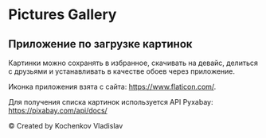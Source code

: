 # Pictures Gallery

## Приложение по загрузке картинок

Картинки можно сохранять в избранное, скачивать на девайс, делиться с друзьями и устанавливать в качестве обоев через приложение.

Иконка приложения взята с сайта: https://www.flaticon.com/.

Для получения списка картинок используется API Pyxabay: https://pixabay.com/api/docs/

© Created by Kochenkov Vladislav
